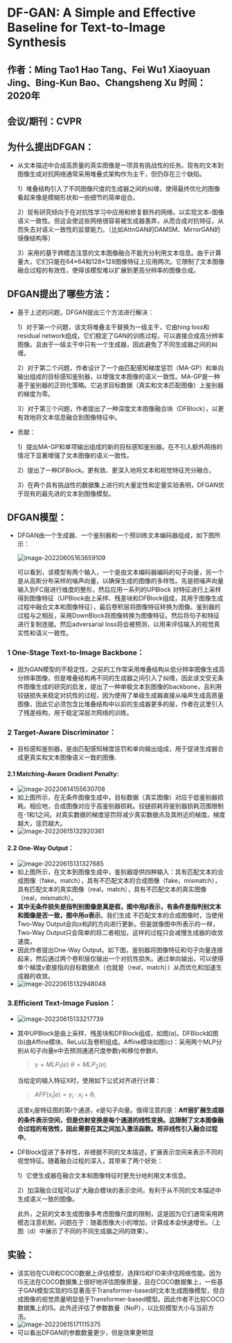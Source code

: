 # DF-GAN: A Simple and Effective Baseline for Text-to-Image Synthesis

## 作者：Ming Tao1 Hao Tang、Fei Wu1 Xiaoyuan Jing、Bing-Kun Bao、Changsheng Xu 时间：2020年

## 会议/期刊：CVPR

## 为什么提出DFGAN：

- 从文本描述中合成高质量的真实图像是一项具有挑战性的任务。现有的文本到图像生成对抗网络通常采用堆叠式架构作为主干，但仍存在三个缺陷。

  1）堆叠结构引入了不同图像尺度的生成器之间的纠缠，使得最终优化的图像看起来像是模糊形状和一些细节的简单组合。

  2）现有研究倾向于在对抗性学习中应用和修复额外的网络，以实现文本-图像语义一致性。但这会使这些网络很容易被生成器愚弄，从而合成对抗特征，从而失去对语义一致性的监督能力。（比如AttnGAN的DAMSM、MirrorGAN的镜像结构等）

  3）采用的基于跨模态注意的文本图像融合不能充分利用文本信息。由于计算量大，它们只能在64×64和128×128图像特征上应用两次。它限制了文本图像融合过程的有效性，使得该模型难以扩展到更高分辨率的图像合成。

## DFGAN提出了哪些方法：

- 基于上述的问题，DFGAN提出三个方法进行解决：

  1）对于第一个问题，该文将堆叠主干替换为一级主干，它由hing loss和residual network组成，它们稳定了GAN的训练过程，可以直接合成高分辨率图像。且由于一级主干中只有一个生成器，因此避免了不同生成器之间的纠缠。
  
  2）对于第二个问题，作者设计了一个由匹配感知梯度惩罚（MA-GP）和单向输出组成的目标感知鉴别器，以增强文本图像的语义一致性。MA-GP是一种基于鉴别器的正则化策略。它追求目标数据（真实和文本匹配图像）上鉴别器的梯度为零。
  
  3）对于第三个问题，作者提出了一种深度文本图像融合块（DFBlock），以更有效地将文本信息融合到图像特征中。

- 贡献：

  1）提出MA-GP和单项输出组成的新的目标感知鉴别器。在不引入额外网络的情况下显著增强了文本图像的语义一致性。

  2）提出了一种DFBlock。更有效、更深入地将文本和视觉特征充分融合。

  3）在两个具有挑战性的数据集上进行的大量定性和定量实验表明，DFGAN优于现有的最先进的文本到图像模型。

## DFGAN模型：

- DFGAN由一个生成器、一个鉴别器和一个预训练文本编码器组成，如下图所示：

  ![image-20220605163659109](./DF-GAN%20A%20Simple%20and%20Effective%20Baseline%20for%20Text-to-Image%20Synthesis_img/image-20220605163659109.png)

  可以看到，该模型有两个输入，一个是由文本编码器编码的句子向量，另一个是从高斯分布采样的噪声向量，以确保生成的图像的多样性。先是把噪声向量输入到FC层进行维度的整形，然后应用一系列的UPBlock 对特征进行上采样得到图像特征（UPBlock由上采样、残差块和DFBlock组成，其用于图像生成过程中融合文本和图像特征），最后卷积层将图像特征转换为图像。鉴别器的过程与之相反，采用DownBlock将图像转换为图像特征。然后将句子和特征进行复制连接。然后adversarial loss将会被预测，以用来评估输入的视觉真实性和语义一致性。

### 1 One-Stage Text-to-Image Backbone：

- 因为GAN模型的不稳定性，之前的工作常采用堆叠结构从低分辨率图像生成高分辨率图像，但是堆叠结构再不同的生成器之间引入了纠缠，因此该文受无条件图像生成的研究的启发，提出了一种单极文本到图像的backbone，且利用铰链损失来稳定对抗性的过程，因为使用了单级生成器直接从噪声生成高质量图像，因此它必须包含比堆叠结构中以前的生成器更多的层，作者在这里引入了残差结构，用于稳定深层次网络的训练。

### 2 Target-Aware Discriminator：

- 目标感知鉴别器，是由匹配感知梯度惩罚和单向输出组成，用于促进生成器合成更真实和文本图像语义一致的图像.

#### 2.1  Matching-Aware Gradient Penalty:

- ![image-20220614155630708](./DF-GAN%20A%20Simple%20and%20Effective%20Baseline%20for%20Text-to-Image%20Synthesis_img/image-20220614155630708.png)
- 如上图所示，在无条件图像生成中，目标数据（真实图像）对应于低鉴别器损耗。相应地，合成图像对应于高鉴别器损耗。铰链损耗将鉴别器损耗范围限制在-1和1之间。对真实数据的梯度惩罚将减少真实数据点及其附近的梯度。梯度越大，惩罚越大。
- ![image-20220615132920361](./DF-GAN%20A%20Simple%20and%20Effective%20Baseline%20for%20Text-to-Image%20Synthesis_img/image-20220615132920361.png)

#### 2.2 One-Way Output：

- ![image-20220615131327685](./DF-GAN%20A%20Simple%20and%20Effective%20Baseline%20for%20Text-to-Image%20Synthesis_img/image-20220615131327685.png)
- 如上图所示，在文本到图像生成中，鉴别器提供四种输入：具有匹配文本的合成图像（fake，match），具有不匹配文本的合成图像（fake，mismatch），具有匹配文本的真实图像（real，match），具有不匹配文本的真实图像（real，mismatch）。
- **其中无条件损失是指判别图像是真是假，图中用$\beta$表示，有条件是指判别文本和图像是否一致，图中用$\alpha$表示**。我们生成 不匹配文本的合成图像时，当使用Two-Way Output会向$\alpha$和$\beta$的方向进行更新。但是就像图中所表示的一样，Two-Way Output只会简单的将二者相加，这样的过程只会减慢生成器的收敛速度。
- 因此作者提出One-Way Output。如下图，鉴别器将图像特征和句子向量连接起来，然后通过两个卷积层仅输出一个对抗性损失。通过单向输出，可以使得单个梯度$\gamma$直接指向目标数据点（也就是（real，match））从而优化和加速生成器的收敛。
- ![image-20220615132948048](./DF-GAN%20A%20Simple%20and%20Effective%20Baseline%20for%20Text-to-Image%20Synthesis_img/image-20220615132948048.png)

### 3.Efficient Text-Image Fusion：

- ![image-20220615133217739](./DF-GAN%20A%20Simple%20and%20Effective%20Baseline%20for%20Text-to-Image%20Synthesis_img/image-20220615133217739.png)

- 其中UPBlock是由上采样、残差块和DFBlock组成，如图(a)。DFBlock如图(b)由Affine模块、ReLu以及卷积组成。Affine模块如图(c)：采用两个MLP分别从句子向量e中去预测通道尺度参数$\gamma$和移位参数$\theta$。

  > $\gamma=MLP_1(e)$  $\theta=MLP_2(e)$

  当给定的输入特征X时，使用如下公式对齐进行计算：

  > $AFF(x_i|e)=\gamma_i \cdot x_i + \theta_i$

  这里$x_i$是特征图的第$i$个通道，$e$是句子向量。值得注意的是：**Aff层扩展生成器的条件表示空间，但是仿射变换是每个通道的线性变换。这限制了文本图像融合过程的有效性，因此需要在其之间加入激活函数。将非线性引入融合过程中**。

- DFBlock促进了多样性，并根据不同的文本描述，扩展表示空间来表示不同的视觉特征。随着融合过程的深入，其带来了两个好处：

  1）它使生成器在融合文本和图像特征时更充分地利用文本信息。

  2）加深融合过程可以扩大融合模块的表示空间，有利于从不同的文本描述中生成语义一致的图像。

  此外，之前的文本生成图像多考虑图像尺度的限制，这是因为它们通常采用跨模态注意机制，问题在于：随着图像大小的增加，计算成本会快速增长。（上图（d）中展示了不同的不同生成器之间的效果）。

## 实验：

- 该实验在CUB和COCO数据上评估模型，选择IS和FID来评估网络性能。因为IS无法在COCO数据集上很好地评估图像质量，且在COCO数据集上，一些基于GAN模型实现的IS显著高于Transformer-based的文本生成图像模型，但合成图像的视觉质量明显低于Transformer-based模型。因此作者不比较COCO数据集上的IS。此外还评估了参数数量（NoP），以比较模型大小与当前方法。
- ![image-20220615171115375](./DF-GAN%20A%20Simple%20and%20Effective%20Baseline%20for%20Text-to-Image%20Synthesis_img/image-20220615171115375.png)
- 可以看出DFGAN的参数数量更少，但是效果更明显